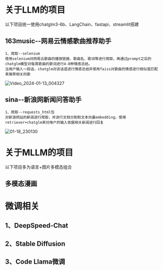 # 关于LLM的项目
以下项目统一使用chatglm3-6b、LangChain、fastapi、streamlit搭建

## 163music--网易云情感歌曲推荐助手
    1、爬取--selenium
    使用selenium对网易云歌曲的播放链接、歌曲名、歌词等进行爬取，再通过prompt之后的chatglm模型对每首歌曲的歌词进行4-8种情感总结。
    当用户输入一段话，chatglm对该话语进行情感总结并使用faiss对歌曲的情感进行相似度匹配来推荐相关的歌     
![Video_2024-01-13_004327](https://github.com/Chen-Rom-Kay/chatbot/assets/48251374/8536159d-5bdf-42ee-b6e7-19270bc99060)

 ## sina--新浪网新闻问答助手
    1、爬取--requests_html包
    对新浪网站的新闻进行爬取，并进行文档分割和文本向量embedding。使用retriever+chatglm来对用户的输入依据相关新闻进行回复    
![01-18_230130](https://github.com/Chen-Rom-Kay/chatbot/assets/48251374/b8b785fb-5924-4a57-affb-b03b5cb3a312)

# 关于MLLM的项目
以下项目多为语言+图片多模态组合
## 多模态漫画

# 微调相关
## 1、DeepSpeed-Chat
## 2、Stable Diffusion
## 3、Code Llama微调


